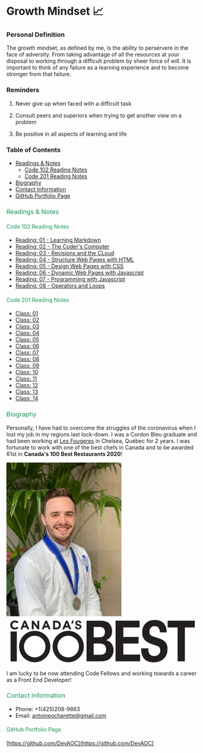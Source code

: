 # Growth Mindset 📈

### Personal Definition

The growth mindset, as defined by me, is the ability to perservere in the face of adversity. From taking advantage of all the resources at your disposal to working through a difficult problem by sheer force of will. It is important to think of any failure as a learning experience and to become stronger from that failure.

### Reminders

1. Never give up when faced with a difficult task

2. Consult peers and superiors when trying to get another view on a problem

3. Be positive in all aspects of learning and life

### Table of Contents

- <a href="#Readings-&-Notes">Readings & Notes</a>
  - <a href="#Code-102-Reading-Notes">Code 102 Reading Notes</a>
  - <a href="#Code-201-Reading-Notes">Code 201 Reading Notes</a>
- <a href="#Biography">Biography</a>
- <a href="#Contact-Information">Contact Information</a>
- <a href="#GitHub-Portfolio-Page">GitHub Portfolio Page</a>

### <a style="color: #159957; font-weight: normal; text-decoration: none;" id="Readings-&-Notes">Readings & Notes</a>

#### <a style="color: #159957; font-weight: normal; text-decoration: none;" id="Code-102-Reading-Notes">Code 102 Reading Notes</a>

- [Reading: 01 - Learning Markdown](code102/reading-01.md)
- [Reading: 02 - The Coder's Computer](code102/reading-02.md)
- [Reading: 03 - Revisions and the CLoud](code102/reading-03.md)
- [Reading: 04 - Structure Web Pages with HTML](code102/reading-04.md)
- [Reading: 05 - Design Web Pages with CSS](code102/reading-05.md)
- [Reading: 06 - Dynamic Web Pages with Javascript](code102/reading-06.md)
- [Reading: 07 - Programming with Javascript](code102/reading-07.md)
- [Reading: 08 - Operators and Loops](code102/reading-08.md)

#### <a style="color: #159957; font-weight: normal; text-decoration: none;" id="Code-201-Reading-Notes">Code 201 Reading Notes</a>

- [Class: 01](code201/class-01.md)
- [Class: 02](code201/class-02.md)
- [Class: 03](code201/class-03.md)
- [Class: 04](code201/class-04.md)
- [Class: 05](code201/class-05.md)
- [Class: 06](code201/class-06.md)
- [Class: 07](code201/class-07.md)
- [Class: 08](code201/class-08.md)
- [Class: 09](code201/class-09.md)
- [Class: 10](code201/class-10.md)
- [Class: 11](code201/class-11.md)
- [Class: 12](code201/class-12.md)
- [Class: 13](code201/class-13.md)
- [Class: 14](code201/class-14.md)

### <a style="color: #159957; font-weight: normal; text-decoration: none;" id="Biography">Biography</a>

Personally, I have had to overcome the struggles of the coronavirus when I lost my job in my regions last lock-down. I was a Cordon Bleu graduate and had been working at [Les Fougeres](https://www.fougeres.com/) in Chelsea, Québec for 2 years. I was fortunate to work with one of the best chefs in Canada and to be awarded 61st in **Canada's 100 Best Restaurants 2020**! 
  
<img src="images/Cordon-Bleu-Grad.jpeg" alt="drawing" width="300"/> <img src="images/CB100_logo-retina.jpeg" alt="drawing" align="top" width="500"/>

I am lucky to be now attending Code Fellows and working towards a career as a Front End Developer!

### <a style="color: #159957; font-weight: normal; text-decoration: none;" id="Contact-Information">Contact Information</a>

- Phone: +1(425)208-9863
- Email: antoineocharette@gmail.com

#### <a style="color: #159957; font-weight: normal; text-decoration: none;" id="GitHub-Portfolio-Page">GitHub Portfolio Page</a>

[https://github.com/DevAOC](https://github.com/DevAOC)
